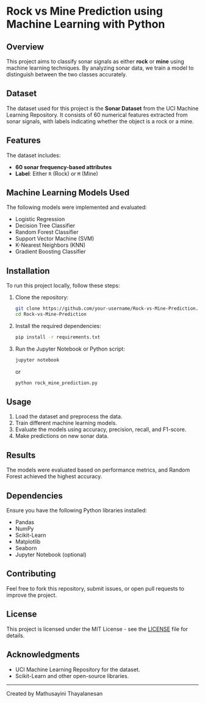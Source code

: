 # Rock vs Mine Prediction using Machine Learning with Python

## Overview
This project aims to classify sonar signals as either **rock** or **mine** using machine learning techniques. By analyzing sonar data, we train a model to distinguish between the two classes accurately.

## Dataset
The dataset used for this project is the **Sonar Dataset** from the UCI Machine Learning Repository. It consists of 60 numerical features extracted from sonar signals, with labels indicating whether the object is a rock or a mine.

## Features
The dataset includes:
- **60 sonar frequency-based attributes**
- **Label**: Either `R` (Rock) or `M` (Mine)

## Machine Learning Models Used
The following models were implemented and evaluated:
- Logistic Regression
- Decision Tree Classifier
- Random Forest Classifier
- Support Vector Machine (SVM)
- K-Nearest Neighbors (KNN)
- Gradient Boosting Classifier

## Installation
To run this project locally, follow these steps:

1. Clone the repository:
   ```sh
   git clone https://github.com/your-username/Rock-vs-Mine-Prediction.git
   cd Rock-vs-Mine-Prediction
   ```

2. Install the required dependencies:
   ```sh
   pip install -r requirements.txt
   ```

3. Run the Jupyter Notebook or Python script:
   ```sh
   jupyter notebook
   ```
   or
   ```sh
   python rock_mine_prediction.py
   ```

## Usage
1. Load the dataset and preprocess the data.
2. Train different machine learning models.
3. Evaluate the models using accuracy, precision, recall, and F1-score.
4. Make predictions on new sonar data.

## Results
The models were evaluated based on performance metrics, and Random Forest achieved the highest accuracy.

## Dependencies
Ensure you have the following Python libraries installed:
- Pandas
- NumPy
- Scikit-Learn
- Matplotlib
- Seaborn
- Jupyter Notebook (optional)

## Contributing
Feel free to fork this repository, submit issues, or open pull requests to improve the project.

## License
This project is licensed under the MIT License - see the [LICENSE](LICENSE) file for details.

## Acknowledgments
- UCI Machine Learning Repository for the dataset.
- Scikit-Learn and other open-source libraries.

---
Created by Mathusayini Thayalanesan

